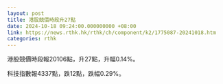 ```yaml
---
layout: post
title: 港股競價時段升27點
date: 2024-10-18 09:24:00.000000000 +08:00
link: https://news.rthk.hk/rthk/ch/component/k2/1775087-20241018.htm
categories: rthk
---
```


港股競價時段報20106點，升27點，升幅0.14%。

科技指數報4337點，跌12點，跌幅0.29%。
